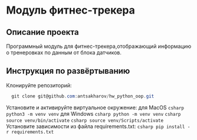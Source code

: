 # Модуль фитнес-трекера
## Описание проекта
Программный модуль для фитнес-трекера,отображающий информацию о тренеровках по данным от блока датчиков.

## Инструкция по развёртыванию
Клонируйте репозиторий:
```csharp
  git clone git@github.com:antsakharov/hw_python_oop.git
```
Установите и активируйте виртуальное окружение:
для MacOS
```csharp python3 -m venv venv```
для Windows
```csharp python -m venv venv```
```csharp source venv/bin/activate```
```csharp source venv/Scripts/activate```
Установите зависимости из файла requirements.txt:
```csharp pip install -r requirements.txt```
